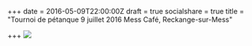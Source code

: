 +++
date = 2016-05-09T22:00:00Z
draft = true
socialshare = true
title = "Tournoi de pétanque 9 juillet 2016 Mess Café, Reckange-sur-Mess"

+++
![](/img/51-aperta_tournoi-petanque_2016.png)